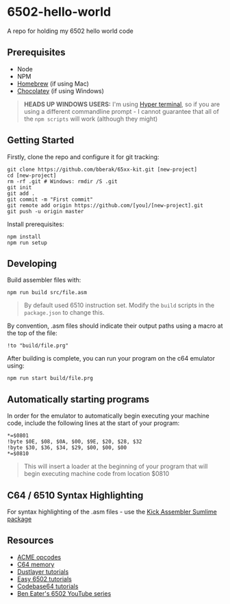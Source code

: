 # 6502-hello-world

A repo for holding my 6502 hello world code

## Prerequisites

- Node
- NPM
- [Homebrew](https://brew.sh/) (if using Mac)
- [Chocolatey](https://chocolatey.org/) (if using Windows)

> **HEADS UP WINDOWS USERS:** I'm using [Hyper terminal](https://hyper.is/), so if you are using a different commandline prompt - I cannot guarantee that all of the `npm scripts` will work (although they might)

## Getting Started

Firstly, clone the repo and configure it for git tracking:

```
git clone https://github.com/bberak/65xx-kit.git [new-project]
cd [new-project]
rm -rf .git # Windows: rmdir /S .git
git init
git add .
git commit -m "First commit"
git remote add origin https://github.com/[you]/[new-project].git
git push -u origin master
```

Install prerequisites:

```
npm install
npm run setup
```

## Developing

Build assembler files with:

```
npm run build src/file.asm
```
> By default used 6510 instruction set. Modify the `build` scripts in the `package.json` to change this.

By convention, .asm files should indicate their output paths using a macro at the top of the file:

```
!to "build/file.prg"
```

After building is complete, you can run your program on the c64 emulator using:

```
npm run start build/file.prg
```

## Automatically starting programs

In order for the emulator to automatically begin executing your machine code, include the following lines at the start of your program:

```
*=$0801
!byte $0E, $08, $0A, $00, $9E, $20, $28, $32
!byte $30, $36, $34, $29, $00, $00, $00
*=$0810  
```

> This will insert a loader at the beginning of your program that will begin executing machine code from location $0810

## C64 / 6510 Syntax Highlighting

For syntax highlighting of the .asm files - use the [Kick Assembler Sumlime package](https://packagecontrol.io/packages/Kick%20Assembler%20(C64))

## Resources

- [ACME opcodes](http://www.cbmhardware.de/show.php?r=14&id=7)
- [C64 memory](https://dustlayer.com/c64-architecture/2013/4/13/ram-under-rom)
- [Dustlayer tutorials](https://dustlayer.com/c64-coding-tutorials/2013/2/17/a-simple-c64-intro)
- [Easy 6502 tutorials](https://skilldrick.github.io/easy6502/)
- [Codebase64 tutorials](https://codebase64.org/doku.php?id=base:machine_language_tutorial)
- [Ben Eater's 6502 YouTube series](https://www.youtube.com/watch?v=LnzuMJLZRdU&list=PLowKtXNTBypFbtuVMUVXNR0z1mu7dp7eH)



